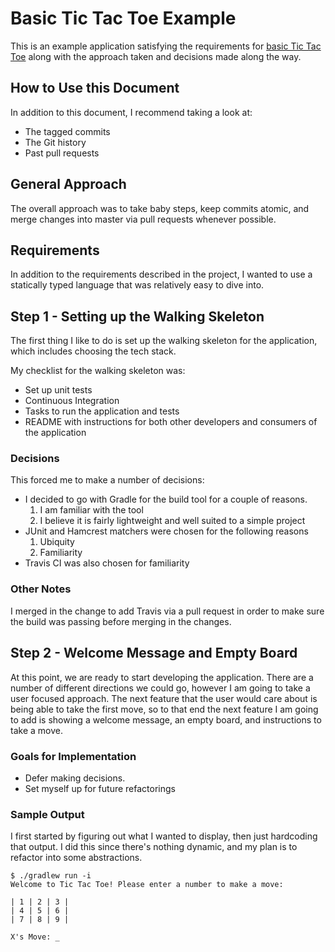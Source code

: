# Basic Tic Tac Toe Example

This is an example application satisfying the requirements for [basic Tic Tac Toe][basic_ttt] along with the approach taken and decisions made along the way.

## How to Use this Document

In addition to this document, I recommend taking a look at:

 * The tagged commits
 * The Git history
 * Past pull requests

## General Approach

The overall approach was to take baby steps, keep commits atomic, and merge changes into master via pull requests whenever possible.

## Requirements

In addition to the requirements described in the project, I wanted to use a statically typed language that was relatively easy to dive into.

## Step 1 - Setting up the Walking Skeleton

The first thing I like to do is set up the walking skeleton for the application, which includes choosing the tech stack.

My checklist for the walking skeleton was:

 * Set up unit tests
 * Continuous Integration
 * Tasks to run the application and tests
 * README with instructions for both other developers and consumers of the application

### Decisions

This forced me to make a number of decisions:

 * I decided to go with Gradle for the build tool for a couple of reasons.
    1. I am familiar with the tool
    2. I believe it is fairly lightweight and well suited to a simple project
 * JUnit and Hamcrest matchers were chosen for the following reasons
    1. Ubiquity
    2. Familiarity
 * Travis CI was also chosen for familiarity

### Other Notes

I merged in the change to add Travis via a pull request in order to make sure the build was passing before merging in the changes.

## Step 2 - Welcome Message and Empty Board

At this point, we are ready to start developing the application. There are a number of different directions we could go, however I am going to take a user focused approach. The next feature that the user would care about is being able to take the first move, so to that end the next feature I am going to add is showing a welcome message, an empty board, and instructions to take a move.

### Goals for Implementation

 * Defer making decisions.
 * Set myself up for future refactorings

### Sample Output

I first started by figuring out what I wanted to display, then just hardcoding that output. I did this since there's nothing dynamic, and my plan is to refactor into some abstractions.

```
$ ./gradlew run -i
Welcome to Tic Tac Toe! Please enter a number to make a move:

| 1 | 2 | 3 |
| 4 | 5 | 6 |
| 7 | 8 | 9 |

X's Move: _
```

[basic_ttt]: https://github.com/8thlight/apprenticeship_syllabus/blob/master/crafter/projects/tic_tac_toe/tic_tac_toe_basic.md
